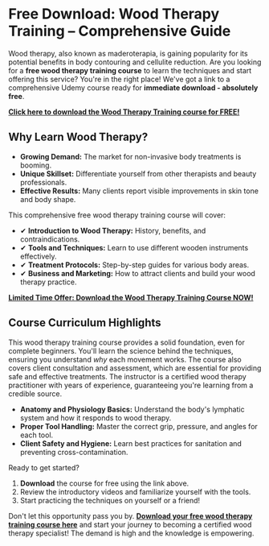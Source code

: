 # Free Download: Wood Therapy Training – Comprehensive Guide

Wood therapy, also known as maderoterapia, is gaining popularity for its potential benefits in body contouring and cellulite reduction. Are you looking for a **free wood therapy training course** to learn the techniques and start offering this service? You're in the right place! We've got a link to a comprehensive Udemy course ready for **immediate download - absolutely free**.

[**Click here to download the Wood Therapy Training course for FREE!**](https://udemywork.com/wood-therapy-training)

## Why Learn Wood Therapy?

*   **Growing Demand:** The market for non-invasive body treatments is booming.
*   **Unique Skillset:** Differentiate yourself from other therapists and beauty professionals.
*   **Effective Results:** Many clients report visible improvements in skin tone and body shape.

This comprehensive free wood therapy training course will cover:

*   ✔ **Introduction to Wood Therapy:** History, benefits, and contraindications.
*   ✔ **Tools and Techniques:** Learn to use different wooden instruments effectively.
*   ✔ **Treatment Protocols:** Step-by-step guides for various body areas.
*   ✔ **Business and Marketing:** How to attract clients and build your wood therapy practice.

[**Limited Time Offer: Download the Wood Therapy Training Course NOW!**](https://udemywork.com/wood-therapy-training)

## Course Curriculum Highlights

This wood therapy training course provides a solid foundation, even for complete beginners. You'll learn the science behind the techniques, ensuring you understand *why* each movement works. The course also covers client consultation and assessment, which are essential for providing safe and effective treatments. The instructor is a certified wood therapy practitioner with years of experience, guaranteeing you're learning from a credible source.

*   **Anatomy and Physiology Basics:** Understand the body's lymphatic system and how it responds to wood therapy.
*   **Proper Tool Handling:** Master the correct grip, pressure, and angles for each tool.
*   **Client Safety and Hygiene:** Learn best practices for sanitation and preventing cross-contamination.

Ready to get started?

1.  **Download** the course for free using the link above.
2.  Review the introductory videos and familiarize yourself with the tools.
3.  Start practicing the techniques on yourself or a friend!

Don't let this opportunity pass you by. **[Download your free wood therapy training course here](https://udemywork.com/wood-therapy-training)** and start your journey to becoming a certified wood therapy specialist! The demand is high and the knowledge is empowering.

